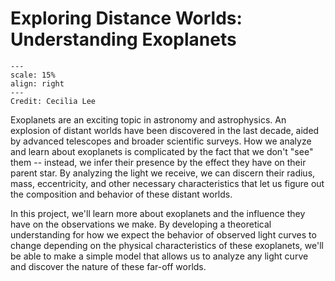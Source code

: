 # Exploring Distance Worlds: Understanding Exoplanets

```{figure} exoplanet_cl.png
---
scale: 15%
align: right
---
Credit: Cecilia Lee
```

Exoplanets are an exciting topic in astronomy and astrophysics. An explosion of distant worlds have been discovered in the last decade, aided by advanced telescopes and broader scientific surveys. How we analyze and learn about exoplanets is complicated by the fact that we don't "see" them -- instead, we infer their presence by the effect they have on their parent star. By analyzing the light we receive, we can discern their radius, mass, eccentricity, and other necessary characteristics that let us figure out the composition and behavior of these distant worlds.

In this project, we'll learn more about exoplanets and the influence they have on the observations we make. By developing a theoretical understanding for how we expect the behavior of observed light curves to change depending on the physical characteristics of these exoplanets, we'll be able to make a simple model that allows us to analyze any light curve and discover the nature of these far-off worlds.

```{tableofcontents}
```
